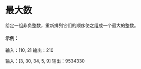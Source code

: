 # 最大数

给定一组非负整数，重新排列它们的顺序使之组成一个最大的整数。

#### 示例：

输入：[10, 2]
输出：210

输入：[3, 30, 34, 5, 9]
输出：9534330
